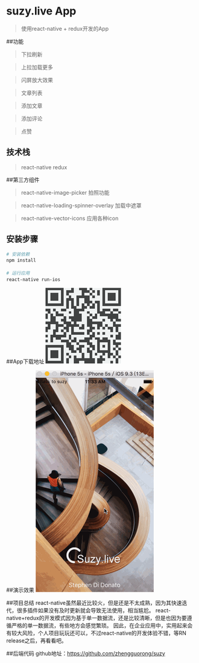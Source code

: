 # suzy.live App

> 使用react-native + redux开发的App

##功能
>下拉刷新

>上拉加载更多

>闪屏放大效果

>文章列表

>添加文章

>添加评论

>点赞

## 技术栈
>react-native
>redux

##第三方组件
>react-native-image-picker  拍照功能

>react-native-loading-spinner-overlay 加载中遮罩

>react-native-vector-icons 应用各种icon

## 安装步骤

``` bash
# 安装依赖
npm install

# 运行应用
react-native run-ios
```

##App下载地址
![](download.png)

##演示效果
![](suzydemo.gif)

##项目总结
react-native虽然最近比较火，但是还是不太成熟，因为其快速迭代，很多插件如果没有及时更新就会导致无法使用，相当尴尬。
react-native+redux的开发模式因为基于单一数据流，还是比较清晰，但是也因为要遵循严格的单一数据流，有些地方会感觉繁琐。
因此，在企业应用中，实用起来会有较大风险，个人项目玩玩还可以，不过react-native的开发体验不错，等RN release之后，再看看吧。

##后端代码
github地址：https://github.com/zhengguorong/suzy



